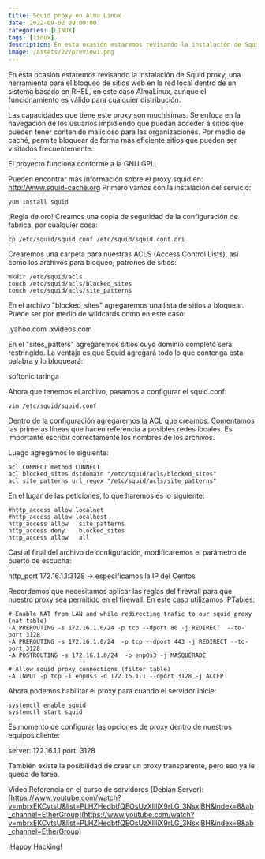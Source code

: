 ```yaml
---
title: Squid proxy en Alma Linux 
date: 2022-09-02 09:00:00 
categories: [LINUX]
tags: [linux]
description: En esta ocasión estaremos revisando la instalación de Squid proxy, una herramienta para el bloqueo de sitios web en la red local dentro de un sistema basado en RHEL.
image: /assets/22/preview1.png
---
```



En esta ocasión estaremos revisando la instalación de Squid proxy, una herramienta para el bloqueo de sitios web en la red local dentro de un sistema basado en RHEL, en este caso AlmaLinux, aunque el funcionamiento es válido para cualquier distribución.

Las capacidades que tiene este proxy son muchísimas. Se enfoca en la navegación de los usuarios impidiendo que puedan acceder a sitios que pueden tener contenido malicioso para las organizaciones. Por medio de caché, permite bloquear de forma más eficiente sitios que pueden ser visitados frecuentemente.

El proyecto funciona conforme a la GNU GPL.

Pueden encontrar más información sobre el proxy squid en: http://www.squid-cache.org
Primero vamos con la instalación del servicio:

    yum install squid

¡Regla de oro! Creamos una copia de seguridad de la configuración de fábrica, por cualquier cosa:

    cp /etc/squid/squid.conf /etc/squid/squid.conf.ori

Crearemos una carpeta para nuestras ACLS (Access Control Lists), así como los archivos para bloqueo, patrones de sitios:

    mkdir /etc/squid/acls
    touch /etc/squid/acls/blocked_sites
    touch /etc/squid/acls/site_patterns

En el archivo "blocked_sites" agregaremos una lista de sitios a bloquear. Puede ser por medio de wildcards como en este caso:

.yahoo.com
.xvideos.com

En el "sites_patters" agregaremos sitios cuyo dominio completo será restringido. La ventaja es que Squid agregará todo lo que contenga esta palabra y lo bloqueará:

softonic
taringa

Ahora que tenemos el archivo, pasamos a configurar el squid.conf:

    vim /etc/squid/squid.conf

Dentro de la configuración agregaremos la ACL que creamos. Comentamos las primeras líneas que hacen referencia a posibles redes locales. Es importante escribir correctamente los nombres de los archivos. 

Luego agregamos lo siguiente:

    acl CONNECT method CONNECT
    acl blocked_sites dstdomain "/etc/squid/acls/blocked_sites"
    acl site_patterns url_regex "/etc/squid/acls/site_patterns"

En el lugar de las peticiones, lo que haremos es lo siguiente:

    #http_access allow localnet
    #http_access allow localhost
    http_access allow   site_patterns
    http_access deny    blocked_sites
    http_access allow   all

Casi al final del archivo de configuración, modificaremos el parámetro de puerto de escucha:

http_port 172.16.1.1:3128   -> especificamos la IP del Centos

Recordemos que necesitamos aplicar las reglas del firewall para que nuestro proxy sea permitido en el firewall. En este caso utilizamos IPTables:

    # Enable NAT from LAN and while redirecting trafic to our squid proxy (nat table)
    -A PREROUTING -s 172.16.1.0/24 -p tcp --dport 80 -j REDIRECT  --to-port 3128
    -A PREROUTING -s 172.16.1.0/24  -p tcp --dport 443 -j REDIRECT --to-port 3128
    -A POSTROUTING -s 172.16.1.0/24  -o enp0s3 -j MASQUERADE

    # Allow squid proxy connections (filter table)
    -A INPUT -p tcp -i enp0s3 -d 172.16.1.1 --dport 3128 -j ACCEP

Ahora podemos habilitar el proxy para cuando el servidor inicie:

    systemctl enable squid
    systemctl start squid

Es momento de configurar las opciones de proxy dentro de nuestros equipos cliente:

server: 172.16.1.1
port:   3128

También existe la posibilidad de crear un proxy transparente, pero eso ya le queda de tarea.


Video Referencia en el curso de servidores (Debian Server): [https://www.youtube.com/watch?v=mbrxEKCvtsU&list=PLHZHedbtfQEOsUzXIlliX9rLG_3NsxjBH&index=8&ab_channel=EtherGroup](https://www.youtube.com/watch?v=mbrxEKCvtsU&list=PLHZHedbtfQEOsUzXIlliX9rLG_3NsxjBH&index=8&ab_channel=EtherGroup)

¡Happy Hacking!
